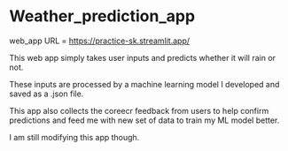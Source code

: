 # Weather_prediction_app
web_app URL = https://practice-sk.streamlit.app/

This web app simply takes user inputs and predicts whether it will rain or not.

These inputs are processed by a machine learning model I developed and saved as a .json file.

This app also collects the coreecr feedback from users to help confirm predictions and feed me with new set of data to train my ML model better.

I am still modifying this app though.
